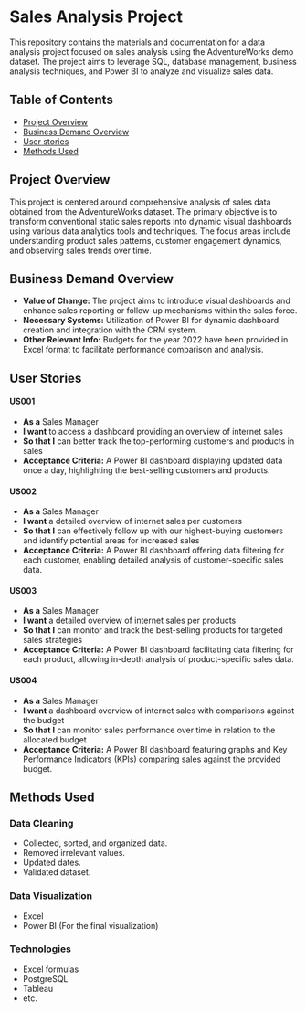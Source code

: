# Sales Analysis Project

This repository contains the materials and documentation for a data analysis project focused on sales analysis using the AdventureWorks demo dataset. The project aims to leverage SQL, database management, business analysis techniques, and Power BI to analyze and visualize sales data.

## Table of Contents

- [Project Overview](#project-overview)
- [Business Demand Overview](#business-demand-overview)
- [User stories](#user-stories)
- [Methods Used](#methods-used)

## Project Overview
This project is centered around comprehensive analysis of sales data obtained from the AdventureWorks dataset. The primary objective is to transform conventional static sales reports into dynamic visual dashboards using various data analytics tools and techniques. The focus areas include understanding product sales patterns, customer engagement dynamics, and observing sales trends over time.

## Business Demand Overview 
- **Value of Change:** The project aims to introduce visual dashboards and enhance sales reporting or follow-up mechanisms within the sales force. 
- **Necessary Systems:** Utilization of Power BI for dynamic dashboard creation and integration with the CRM system. 
- **Other Relevant Info:** Budgets for the year 2022 have been provided in Excel format to facilitate performance comparison and analysis. 
 
## User Stories
#### US001  
- **As a** Sales Manager 
- **I want** to access a dashboard providing an overview of internet sales 
- **So that I** can better track the top-performing customers and products in sales 
- **Acceptance Criteria:** A Power BI dashboard displaying updated data once a day, highlighting the best-selling customers and products. 
#### US002 
- **As a** Sales Manager 
- **I want** a detailed overview of internet sales per customers 
- **So that I** can effectively follow up with our highest-buying customers and identify potential areas for increased sales 
- **Acceptance Criteria:** A Power BI dashboard offering data filtering for each customer, enabling detailed analysis of customer-specific sales data. 
#### US003 
- **As a** Sales Manager 
- **I want** a detailed overview of internet sales per products 
- **So that I** can monitor and track the best-selling products for targeted sales strategies 
- **Acceptance Criteria:** A Power BI dashboard facilitating data filtering for each product, allowing in-depth analysis of product-specific sales data. 
#### US004
- **As a** Sales Manager 
- **I want** a dashboard overview of internet sales with comparisons against the budget 
- **So that I** can monitor sales performance over time in relation to the allocated budget 
- **Acceptance Criteria:** A Power BI dashboard featuring graphs and Key Performance Indicators (KPIs) comparing sales against the provided budget.

## Methods Used 
### Data Cleaning 
- Collected, sorted, and organized data. 
- Removed irrelevant values.
- Updated dates.
- Validated dataset. 
### Data Visualization 
- Excel 
- Power BI (For the final visualization)
### Technologies
* Excel formulas 
* PostgreSQL
* Tableau
* etc. 


